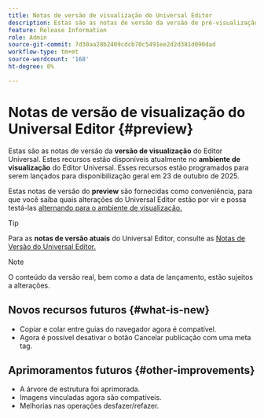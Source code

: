 ```yaml
---
title: Notas de versão de visualização do Universal Editor
description: Estas são as notas de versão da versão de pré-visualização do Universal Editor.
feature: Release Information
role: Admin
source-git-commit: 7d30aa28b2409cdcb70c5491ee2d2d381d090dad
workflow-type: tm+mt
source-wordcount: '168'
ht-degree: 0%

---
```



# Notas de versão de visualização do Universal Editor {#preview}

Estas são as notas de versão da **versão de visualização** do Editor Universal. Estes recursos estão disponíveis atualmente no **ambiente de visualização** do Editor Universal. Esses recursos estão programados para serem lançados para disponibilização geral em 23 de outubro de 2025.

Estas notas de versão do **preview** são fornecidas como conveniência, para que você saiba quais alterações do Universal Editor estão por vir e possa testá-las [alternando para o ambiente de visualização.](/help/sites-cloud/authoring/universal-editor/navigation.md#user-properties)

>[!TIP]
>
>Para as **notas de versão atuais** do Universal Editor, consulte as [Notas de Versão do Universal Editor.](/help/release-notes/universal-editor/current.md)

>[!NOTE]
>
>O conteúdo da versão real, bem como a data de lançamento, estão sujeitos a alterações.

## Novos recursos futuros {#what-is-new}

* Copiar e colar entre guias do navegador agora é compatível.
* Agora é possível desativar o botão Cancelar publicação com uma meta tag.

## Aprimoramentos futuros {#other-improvements}

* A árvore de estrutura foi aprimorada.
* Imagens vinculadas agora são compatíveis.
* Melhorias nas operações desfazer/refazer.

